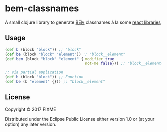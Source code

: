 # bem-classnames

A small clojure library to generate [BEM](http://getbem.com/) classnames à la some [react libraries](https://github.com/pocotan001/bem-classnames)

## Usage

```clojure
(def b (block "block")) ;; "block"
(def be (block "block" "element")) ;; "block__element"
(def bem (block "block" "element" {:modifier true
                                   :not-me false})) ;; "block__element--modifier"
                                
;; via partial application
(def b (block "block")) ;; Function
(def be (b "element" {})) ;; "block__element"
```

## License

Copyright © 2017 FIXME

Distributed under the Eclipse Public License either version 1.0 or (at
your option) any later version.
